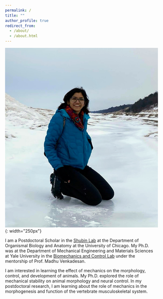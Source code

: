 ```yaml
---
permalink: /
title: ""
author_profile: true
redirect_from: 
  - /about/
  - /about.html
---
```


<!-- # You don't need to edit this file, it's empty on purpose.
# Edit theme's home layout instead if you wanna make some changes
# See: https://jekyllrb.com/docs/themes/#overriding-theme-defaults
# layout: page

<!-- Life conundrum 1: I am a graduate student who wishes that graduate school never ended. 

<!-- Life conundrum 2: I find both mathematical equations and biological experiments beautiful.  --> 

<!-- “It is not necessary to accept everything as true, one must only accept it as necessary” -->

<!-- <img style="float: left;" src="images/photo.jpg" width="150">&nbsp;&nbsp;&nbsp;&nbsp; -->

![myimg](docs/assets/images/profile.png){: width="250px"}

I am a Postdoctoral Scholar in the [Shubin Lab](shubinlab.uchicago.edu) at the Department of Organismal Biology and Anatomy at the University of Chicago. My Ph.D. was at the Department of Mechanical Engineering and Materials Sciences at Yale University in the [Biomechanics and Control Lab](mvlab.yale.edu) under the mentorship of Prof. Madhu Venkadesan. 

I am interested in learning the effect of mechanics on the morphology, control, and development of animals. My Ph.D. explored the role of mechanical stability on animal morphology and neural control. In my postdoctoral research, I am learning about the role of mechanics in the morphogenesis and function of the vertebrate musculoskeletal system. 

<!-- [Other website](https://campuspress.yale.edu/nsharma/) -->

<script src="http://code.jquery.com/jquery-1.4.2.min.js"></script> <script> var x = document.getElementsByClassName("site-footer-credits"); setTimeout(() => { x[0].remove(); }, 10); </script>

